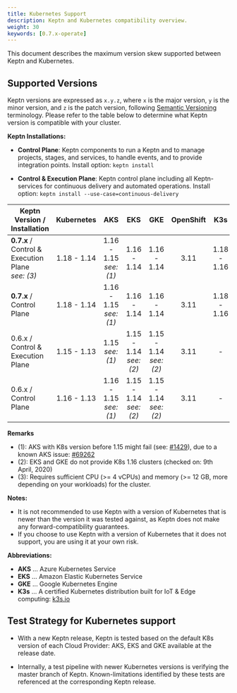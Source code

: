 ```yaml
---
title: Kubernetes Support
description: Keptn and Kubernetes compatibility overview.
weight: 30
keywords: [0.7.x-operate]
---
```


This document describes the maximum version skew supported between Keptn and Kubernetes.

## Supported Versions

Keptn versions are expressed as `x.y.z`, where `x` is the major version, `y` is the minor version, and `z` is the patch version, following [Semantic Versioning](https://semver.org/spec/v2.0.0.html) terminology. Please refer to the table below to determine what Keptn version is compatible with your cluster.

**Keptn Installations:**

* **Control Plane**: Keptn components to run a Keptn and to manage projects, stages, and services, to handle events, and to provide integration points. Install option: `keptn install`

* **Control & Execution Plane**: Keptn control plane including all Keptn-services for continuous delivery and automated operations. Install option: `keptn install --use-case=continuous-delivery`

<!-- use https://www.tablesgenerator.com/markdown_tables# for editing -->

| Keptn Version /<br>Installation       | Kubernetes        | AKS               | EKS           | GKE               | OpenShift   | K3s         | Minikube                | MicroK8s                     | Minishift |
|---------------------------------------|:-----------------:|:-----------------:|:-------------:|:-----------------:|:-----------:|:-----------:|:-----------------------:|:----------------------------:|:-----------------------------|
| **0.7.x** / <br>Control & Execution Plane<br>*see: (3)* | 1.18 - 1.14 | 1.16 - 1.15<br>*see: (1)* | 1.16 - 1.14 | 1.16 - 1.14   | 3.11        | 1.18 - 1.16 | 1.10.1<br>(K8s:1.18.2) -<br> 1.3.1<br>(K8s:1.15) | -           | 1.34.2<br>(K8s: 1.11)     |
| **0.7.x** / <br>Control Plane             | 1.18 - 1.14 | 1.16 - 1.15<br>*see: (1)* | 1.16 - 1.14 | 1.16 - 1.14   | 3.11        | 1.18 - 1.16 | 1.10.1<br>(K8s:1.18.2) -<br> 1.3.1<br>(K8s:1.15) | 1.18 - 1.16 | 1.34.2<br>(K8s: 1.11)     |
| 0.6.x / <br>Control & Execution Plane | 1.15 - 1.13 | 1.15<br>*see: (1)*   | 1.15 - 1.14<br>*see: (2)* | 1.15 - 1.14<br>*see: (2)* | 3.11      | -      | -                     | -                          | 1.34.2<br>(K8s: 1.11)     |
| 0.6.x / <br>Control Plane             | 1.16 - 1.13 | 1.16 - 1.15<br>*see: (1)*  | 1.15 - 1.14<br>*see: (2)* | 1.15 - 1.14<br>*see: (2)* | 3.11      | -      | 1.2<br>(K8s:1.15) | 1.18                     | 1.34.2<br>(K8s: 1.11)     |

**Remarks**

* (1): AKS with K8s version before 1.15 might fail (see: [#1429](https://github.com/keptn/keptn/issues/1429)), due to a known AKS issue: [#69262](https://github.com/kubernetes/kubernetes/issues/69262)
* (2): EKS and GKE do not provide K8s 1.16 clusters (checked on: 9th April, 2020)
* (3): Requires sufficient CPU (>= 4 vCPUs) and memory (>= 12 GB, more depending on your workloads) for the cluster.

**Notes:**

* It is not recommended to use Keptn with a version of Kubernetes that is newer than the version it was tested against, as Keptn does not make any forward-compatibility guarantees.
* If you choose to use Keptn with a version of Kubernetes that it does not support, you are using it at your own risk.

**Abbreviations:**

* **AKS** ... Azure Kubernetes Service
* **EKS** ... Amazon Elastic Kubernetes Service
* **GKE** ... Google Kubernetes Engine
* **K3s** ... A certified Kubernetes distribution built for IoT & Edge computing: [k3s.io](https://k3s.io/)

## Test Strategy for Kubernetes support

* With a new Keptn release, Keptn is tested based on the default K8s version of each Cloud Provider: AKS, EKS and GKE available at the release date.

* Internally, a test pipeline with newer Kubernetes versions is verifying the master branch of Keptn. Known-limitations identified by these tests are referenced at the corresponding Keptn release. 

